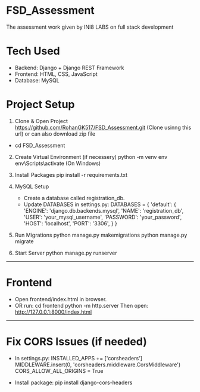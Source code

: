 # FSD_Assessment
The assessment work given by INI8 LABS on full stack development

# Tech Used
- Backend: Django + Django REST Framework
- Frontend: HTML, CSS, JavaScript
- Database: MySQL

# Project Setup

1. Clone & Open Project
   https://github.com/RohanGK517/FSD_Assessment.git (Clone usinng this url) or can also download zip file

* cd FSD_Assessment

2. Create Virtual Environment (if necessery)
   python -m venv env
   env\Scripts\activate  (On Windows)

3. Install Packages
   pip install -r requirements.txt

4. MySQL Setup
   - Create a database called registration_db.
   - Update DATABASES in settings.py:
     DATABASES = {
         'default': {
             'ENGINE': 'django.db.backends.mysql',
             'NAME': 'registration_db',
             'USER': 'your_mysql_username',
             'PASSWORD': 'your_password',
             'HOST': 'localhost',
             'PORT': '3306',
         }
     }

5. Run Migrations
   python manage.py makemigrations
   python manage.py migrate

6. Start Server
   python manage.py runserver

------------------------

# Frontend

- Open frontend/index.html in browser.
- OR run:
    cd frontend
    python -m http.server
  Then open: http://127.0.0.1:8000/index.html

-----------------------------------------------

# Fix CORS Issues (if needed)
- In settings.py:
INSTALLED_APPS += ['corsheaders']
MIDDLEWARE.insert(0, 'corsheaders.middleware.CorsMiddleware')
CORS_ALLOW_ALL_ORIGINS = True

- Install package:
    pip install django-cors-headers
